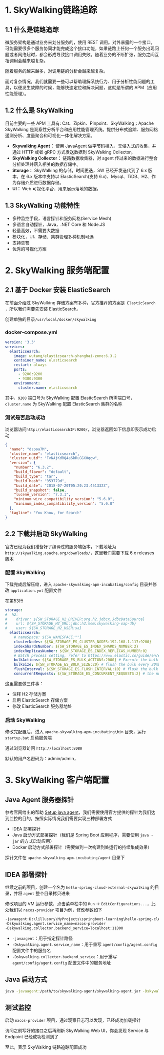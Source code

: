 # 1. SkyWalking链路追踪

## 1.1 什么是链路追踪

微服务架构是通过业务来划分服务的，使用 REST 调用。对外暴露的一个接口，可能需要很多个服务协同才能完成这个接口功能，如果链路上任何一个服务出现问题或者网络超时，都会形成导致接口调用失败。随着业务的不断扩张，服务之间互相调用会越来越复杂。

随着服务的越来越多，对调用链的分析会越来越复杂。

面对复杂情况，我们就需要一些可以帮助理解系统行为、用于分析性能问题的工具，以便发生故障的时候，能够快速定位和解决问题，这就是所谓的 APM（应用性能管理）。

## 1.2 什么是 SkyWalking

目前主要的一些 APM 工具有: Cat、Zipkin、Pinpoint、SkyWalking；Apache SkyWalking 是观察性分析平台和应用性能管理系统。提供分布式追踪、服务网格遥测分析、度量聚合和可视化一体化解决方案。

- **Skywalking Agent：** 使用 JavaAgent 做字节码植入，无侵入式的收集，并通过 HTTP 或者 gRPC 方式发送数据到 SkyWalking Collector。
- **SkyWalking Collector：** 链路数据收集器，对 agent 传过来的数据进行整合分析处理并落入相关的数据存储中。
- **Storage：** SkyWalking 的存储，时间更迭，SW 已经开发迭代到了 6.x 版本，在 6.x 版本中支持以 ElasticSearch(支持 6.x)、Mysql、TiDB、H2、作为存储介质进行数据存储。
- **UI：** Web 可视化平台，用来展示落地的数据。

## 1.3 SkyWalking 功能特性

- 多种监控手段，语言探针和服务网格(Service Mesh)
- 多语言自动探针，Java，.NET Core 和 Node.JS
- 轻量高效，不需要大数据
- 模块化，UI、存储、集群管理多种机制可选
- 支持告警
- 优秀的可视化方案

# 2. SkyWalking 服务端配置

## 2.1 基于 Docker 安装 ElasticSearch

在前面介绍过 SkyWalking 存储方案有多种，官方推荐的方案是` ElasticSearch` ，所以我们需要先安装 ElasticSearch。

创建单独的目录`/usr/local/docker/skywalking`

### docker-compose.yml

```yaml
version: '3.3'
services:
  elasticsearch:
    image: wutang/elasticsearch-shanghai-zone:6.3.2
    container_name: elasticsearch
    restart: always
    ports:
      - 9200:9200
      - 9300:9300
    environment:
      cluster.name: elasticsearch
```

其中，`9200` 端口号为 SkyWalking 配置 ElasticSearch 所需端口号，`cluster.name` 为 SkyWalking 配置 ElasticSearch 集群的名称

###  测试是否启动成功

浏览器访问` http://elasticsearchIP:9200/ `，浏览器返回如下信息即表示成功启动

```json
{
  "name": "dspoa7M",
  "cluster_name": "elasticsearch",
  "cluster_uuid": "FvNAjKdRQ4a6kRuGGX0qgw",
  "version": {
    "number": "6.3.2",
    "build_flavor": "default",
    "build_type": "tar",
    "build_hash": "053779d",
    "build_date": "2018-07-20T05:20:23.451332Z",
    "build_snapshot": false,
    "lucene_version": "7.3.1",
    "minimum_wire_compatibility_version": "5.6.0",
    "minimum_index_compatibility_version": "5.0.0"
  },
  "tagline": "You Know, for Search"
}
```

## 2.2 下载并启动 SkyWalking

官方已经为我们准备好了编译过的服务端版本，下载地址为`http://skywalking.apache.org/downloads/`，这里我们需要下载 6.x releases 版本

### 配置 SkyWalking

下载完成后解压缩，进入 `apache-skywalking-apm-incubating/config` 目录并修改 `application.yml` 配置文件

在第53行

```yml
storage:
#  h2:
#    driver: ${SW_STORAGE_H2_DRIVER:org.h2.jdbcx.JdbcDataSource}
#    url: ${SW_STORAGE_H2_URL:jdbc:h2:mem:skywalking-oap-db}
#    user: ${SW_STORAGE_H2_USER:sa}
  elasticsearch:
    # nameSpace: ${SW_NAMESPACE:""}
    clusterNodes: ${SW_STORAGE_ES_CLUSTER_NODES:192.168.1.117:9200}
    indexShardsNumber: ${SW_STORAGE_ES_INDEX_SHARDS_NUMBER:2}
    indexReplicasNumber: ${SW_STORAGE_ES_INDEX_REPLICAS_NUMBER:0}
    # Batch process setting, refer to https://www.elastic.co/guide/en/elasticsearch/client/java-api/5.5/java-docs-bulk-processor.html
    bulkActions: ${SW_STORAGE_ES_BULK_ACTIONS:2000} # Execute the bulk every 2000 requests
    bulkSize: ${SW_STORAGE_ES_BULK_SIZE:20} # flush the bulk every 20mb
    flushInterval: ${SW_STORAGE_ES_FLUSH_INTERVAL:10} # flush the bulk every 10 seconds whatever the number of requests
    concurrentRequests: ${SW_STORAGE_ES_CONCURRENT_REQUESTS:2} # the number of concurrent requests
```

这里需要做三件事：

- 注释 H2 存储方案
- 启用 ElasticSearch 存储方案
- 修改 ElasticSearch 服务器地址

### 启动 SkyWalking

修改完配置后，进入 `apache-skywalking-apm-incubating\bin` 目录，运行 `startup.bat` 启动服务端

通过浏览器访问 `http://localhost:8080`

默认的用户名密码为：admin/admin，

# 3. SkyWalking 客户端配置

## Java Agent 服务器探针

参考官网给出的帮助 [Setup java agent](https://github.com/apache/incubator-skywalking/blob/master/docs/en/setup/service-agent/java-agent/README.md)，我们需要使用官方提供的探针为我们达到监控的目的，按照实际情况我们需要实现三种部署方式

- IDEA 部署探针
- Java 启动方式部署探针（我们是 Spring Boot 应用程序，需要使用 `java -jar` 的方式启动应用）
- Docker 启动方式部署探针（需要做到一次构建到处运行的持续集成效果）

探针文件在 `apache-skywalking-apm-incubating/agent` 目录下

##  IDEA 部署探针

继续之前的项目，创建一个名为 `hello-spring-cloud-external-skywalking` 的目录，并将 `agent` 整个目录拷贝进来

修改项目的 VM 运行参数，点击菜单栏中的 `Run` -> `EditConfigurations...`，此处我们以 `nacos-provider` 项目为例，修改参数如下

```bash
-javaagent:D:\lillusory\MyProjects\springboot-learning\hello-spring-cloud-alibaba\hello-spring-cloud-external-skywalking\agent\skywalking-agent.jar
-Dskywalking.agent.service_name=nacos-provider
-Dskywalking.collector.backend_service=localhost:11800
```

- `-javaagent`：用于指定探针路径
- `-Dskywalking.agent.service_name`：用于重写 `agent/config/agent.config` 配置文件中的服务名
- `-Dskywalking.collector.backend_service`：用于重写 `agent/config/agent.config` 配置文件中的服务地址

## Java 启动方式

```bash
java -javaagent:/path/to/skywalking-agent/skywalking-agent.jar -Dskywalking.agent.service_na
```

## 测试监控

启动 `nacos-provider` 项目，通过观察日志可以发现，已经成功加载探针

访问之前写好的接口之后再刷新 SkyWalking Web UI，你会发现 Service 与 Endpoint 已经成功检测到了

至此，表示 SkyWalking 链路追踪配置成功